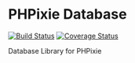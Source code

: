 PHPixie Database
==========
[![Build Status](https://travis-ci.org/PHPixie/Database.svg?branch=master)](https://travis-ci.org/PHPixie/Database)
[![Coverage Status](https://coveralls.io/repos/PHPixie/Database/badge.png?branch=master)](https://coveralls.io/r/PHPixie/Database?branch=master)


Database Library for PHPixie
